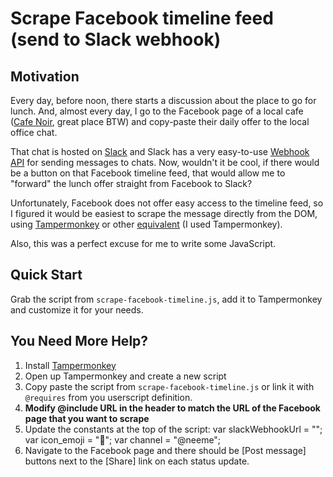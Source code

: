 # Scrape Facebook timeline feed (send to Slack webhook)

Motivation
----------

Every day, before noon, there starts a discussion about the place to go for lunch. And, 
almost every day, I go to the Facebook page of a local cafe
([Cafe Noir](https://www.facebook.com/Cafe-Noir-113131625390885/), great place BTW)
and copy-paste their daily offer to the local office chat.

That chat is hosted on [Slack](https://slack.com/) and Slack has a very easy-to-use [Webhook API](https://api.slack.com/incoming-webhooks)
for sending messages to chats. Now, wouldn't it be cool, if there would be a button on
that Facebook timeline feed, that would allow me to "forward" the lunch offer straight from
Facebook to Slack?

Unfortunately, Facebook does not offer easy access to the timeline feed, so I figured it
would be easiest to scrape the message directly from the DOM, using [Tampermonkey](https://chrome.google.com/webstore/detail/tampermonkey/dhdgffkkebhmkfjojejmpbldmpobfkfo?hl=en) or other [equivalent](http://appcrawlr.com/app/uberGrid/652164) (I used Tampermonkey).

Also, this was a perfect excuse for me to write some JavaScript.

Quick Start
-----------

Grab the script from `scrape-facebook-timeline.js`, add it to Tampermonkey and customize it for your needs.


You Need More Help?
-------------------

1. Install [Tampermonkey](https://chrome.google.com/webstore/detail/tampermonkey/dhdgffkkebhmkfjojejmpbldmpobfkfo?hl=en)
2. Open up Tampermonkey and create a new script
3. Copy paste the script from `scrape-facebook-timeline.js` or link it with `@requires` from you userscript definition.
4. **Modify @include URL in the header to match the URL of the Facebook page that you want to scrape**
5. Update the constants at the top of the script:
        var slackWebhookUrl = "<insert your Slack webhook URL here>";
        var icon_emoji = ":fork_and_knife:";
        var channel = "@neeme";
6. Navigate to the Facebook page and there should be [Post message] buttons next to the [Share] link on each status update.

